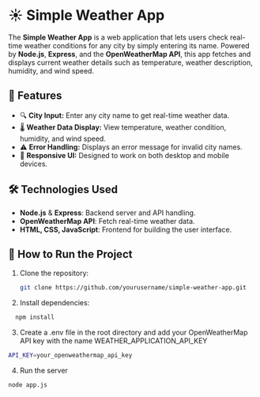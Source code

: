 # ☀️ Simple Weather App

The **Simple Weather App** is a web application that lets users check real-time weather conditions for any city by simply entering its name. Powered
by **Node.js**, **Express**, and the **OpenWeatherMap API**, this app fetches and displays current weather details such as temperature, weather
description, humidity, and wind speed.

## 🌟 Features

- 🔍 **City Input:** Enter any city name to get real-time weather data.
- 🌡️ **Weather Data Display:** View temperature, weather condition, humidity, and wind speed.
- ⚠️ **Error Handling:** Displays an error message for invalid city names.
- 📱 **Responsive UI:** Designed to work on both desktop and mobile devices.

## 🛠️ Technologies Used

- **Node.js** & **Express**: Backend server and API handling.
- **OpenWeatherMap API**: Fetch real-time weather data.
- **HTML, CSS, JavaScript**: Frontend for building the user interface.

## 🚀 How to Run the Project

1. Clone the repository:

   ```bash
   git clone https://github.com/yourusername/simple-weather-app.git

   ```

2. Install dependencies:

```bash
  npm install

```

3. Create a .env file in the root directory and add your OpenWeatherMap API key with the name WEATHER_APPLICATION_API_KEY

```bash
API_KEY=your_openweathermap_api_key
```

4. Run the server

```bash
node app.js
```
